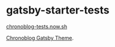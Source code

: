 # gatsby-starter-tests

[chronoblog-tests.now.sh](https://chronoblog-tests.now.sh)

[Chronoblog Gatsby Theme](https://github.com/Chronoblog/gatsby-theme-chronoblog).

